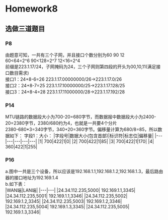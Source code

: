 # Homework8

## 选做三道题目

### P8
由题意可知，一共有三个子网，并且接口个数分别为60 90 12  
60<64=2^6 90<128=2^7 12<16=2^4  
前缀是223.1.17/24，子网掩码为24，三个子网则第四段的开头为00,10,11(满足接口数目需求)  
接口1：24+8-6=26 223.1.17.00000000/26->223.1.17.0/26  
接口2：24+8-7=25 223.1.17.10000000/25->223.1.17.128/25  
接口3：24+8-4=28 223.1.17.11000000/28->223.1.17.192/28  
### P14
MTU链路的数据段大小为700-20=680字节，而数据报中数据段大小为2400-20=2380字节，2380/680约为4，也就是一共要4个分片  
2380-680*3=340字节，340+20=360字节。偏移量计算为680/8=85，所以数据如下：
字段1：大小：
|字段号|数据大小(包含首部)|标识符|标志位|偏移量|
|---|---|---|---|---|
|1| 700|422|1|0|
|2|	700|422|1|85|
|3|	700|422|1|170|
|4|	360|422|1|255|
### P16
a.图中一共是三个设备，所以应该是192.168.1.1,192.168.1.2,192.168.1.3，最后路由器的接口地址为192.169.1.4  
b.如下表：  
|WAN端|LAN端|
|---|---|
|24.34.112.235,5000| 192.169.1.1,3345|
|24.34.112.235,5001| 192.169.1.1,3346|
|24.34.112.235,5002| 192.169.1.2,3345|
|24.34.112.235,5003| 192.169.1.2,3346|
|24.34.112.235,5004| 192.169.1.3,3345|
|24.34.112.235,5005| 192.169.1.3,3346|

